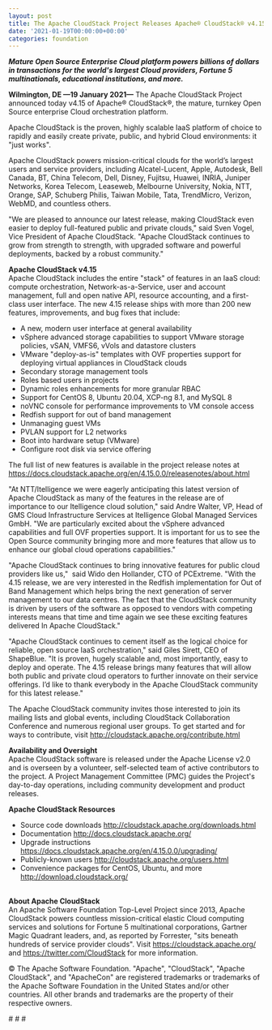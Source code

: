 ```yaml
---
layout: post
title: The Apache CloudStack Project Releases Apache® CloudStack® v4.15
date: '2021-01-19T00:00:00+00:00'
categories: foundation
---
```

<p><b><i>Mature Open Source Enterprise Cloud platform powers billions of dollars in transactions for the world's largest Cloud providers, Fortune 5 multinationals, educational institutions, and more.<br></i></b></p><p><b>Wilmington, DE —19 January 2021—</b> The Apache CloudStack Project announced today v4.15 of Apache® CloudStack®, the mature, turnkey Open Source enterprise Cloud orchestration platform.</p><p>Apache CloudStack is the proven, highly scalable IaaS platform of choice to rapidly and easily create private, public, and hybrid Cloud environments: it "just works".</p><p>Apache CloudStack powers mission-critical clouds for the world’s largest users and service providers, including Alcatel-Lucent, Apple, Autodesk, Bell Canada, BT, China Telecom, Dell, Disney, Fujitsu, Huawei, INRIA, Juniper Networks, Korea Telecom, Leaseweb, Melbourne University, Nokia, NTT, Orange, SAP, Schuberg Philis, Taiwan Mobile, Tata, TrendMicro, Verizon, WebMD, and countless others.</p><p>"We are pleased to announce our latest release, making CloudStack even easier to deploy full-featured public and private clouds," said Sven Vogel, Vice President of Apache CloudStack. "Apache CloudStack continues to grow from strength to strength, with upgraded software and powerful deployments, backed by a robust community."</p><p><b>Apache CloudStack v4.15<br></b>Apache CloudStack includes the entire "stack" of features in an IaaS cloud: compute orchestration, Network-as-a-Service, user and account management, full and open native API, resource accounting, and a first-class user interface. The new 4.15 release ships with more than 200 new features, improvements, and bug fixes that include:</p><ul><li>A new, modern user interface at general availability</li><li>vSphere advanced storage capabilities to support VMware storage policies, vSAN, VMFS6, vVols and datastore clusters</li><li>VMware "deploy-as-is" templates with OVF properties support for deploying virtual appliances in CloudStack clouds</li><li>Secondary storage management tools</li><li>Roles based users in projects</li><li>Dynamic roles enhancements for more granular RBAC</li><li>Support for CentOS 8, Ubuntu 20.04, XCP-ng 8.1, and MySQL 8</li><li>noVNC console for performance improvements to VM console access</li><li>Redfish support for out of band management</li><li>Unmanaging guest VMs</li><li>PVLAN support for L2 networks</li><li>Boot into hardware setup (VMware)</li><li>Configure root disk via service offering</li></ul><p>The full list of new features is available in the project release notes at <a href="https://docs.cloudstack.apache.org/en/4.15.0.0/releasenotes/about.html" target="_blank">https://docs.cloudstack.apache.org/en/4.15.0.0/releasenotes/about.html</a></p><p>"At NTT/Itelligence we were eagerly anticipating this latest version of Apache CloudStack as many of the features in the release are of importance to our Itelligence cloud solution," said Andre Walter, VP, Head of GMS Cloud Infrastructure Services at Itelligence Global Managed Services GmbH. "We are particularly excited about the vSphere advanced capabilities and full OVF properties support. It is important for us to see the Open Source community bringing more and more features that allow us to enhance our global cloud operations capabilities."</p><p>"Apache CloudStack continues to bring innovative features for public cloud providers like us,"&nbsp; said Wido den Hollander, CTO of PCExtreme. "With the 4.15 release, we are very interested in the Redfish implementation for Out of Band Management which helps bring the next generation of server management to our data centres. The fact that the CloudStack community is driven by users of the software as opposed to vendors with competing interests means that time and time again we see these exciting features delivered In Apache CloudStack."</p><p>"Apache CloudStack continues to cement itself as the logical choice for reliable, open source IaaS orchestration," said Giles Sirett, CEO of ShapeBlue. "It is proven, hugely scalable and, most importantly, easy to deploy and operate. The 4.15 release brings many features that will allow both public and private cloud operators to further innovate on their service offerings. I’d like to thank everybody in the Apache CloudStack community for this latest release."</p><p>The Apache CloudStack community invites those interested to join its mailing lists and global events, including CloudStack Collaboration Conference and numerous regional user groups. To get started and for ways to contribute, visit <a href="http://cloudstack.apache.org/contribute.html" target="_blank">http://cloudstack.apache.org/contribute.html</a></p><p><b>Availability and Oversight<br></b>Apache CloudStack software is released under the Apache License v2.0 and is overseen by a volunteer, self-selected team of active contributors to the project. A Project Management Committee (PMC) guides the Project's day-to-day operations, including community development and product releases.</p><p><b>Apache CloudStack Resources</b></p><ul><li>Source code downloads <a href="http://cloudstack.apache.org/downloads.html" target="_blank">http://cloudstack.apache.org/downloads.html</a></li><li>Documentation <a href="http://docs.cloudstack.apache.org/" target="_blank">http://docs.cloudstack.apache.org/</a></li><li>Upgrade instructions <a href="https://docs.cloudstack.apache.org/en/4.15.0.0/upgrading/" target="_blank">https://docs.cloudstack.apache.org/en/4.15.0.0/upgrading/</a></li><li>Publicly-known users <a href="http://cloudstack.apache.org/users.html" target="_blank">http://cloudstack.apache.org/users.html</a></li><li>Convenience packages for CentOS, Ubuntu, and more <a href="http://download.cloudstack.org/" target="_blank">http://download.cloudstack.org/</a><br><br></li></ul><p><b>About Apache CloudStack<br></b>An Apache Software Foundation Top-Level Project since 2013, Apache CloudStack powers countless mission-critical elastic Cloud computing services and solutions for Fortune 5 multinational corporations, Gartner Magic Quadrant leaders, and, as reported by Forrester, "sits beneath hundreds of service provider clouds". Visit <a href="https://cloudstack.apache.org/" target="_blank" style="background-color: rgb(255, 255, 255);">https://cloudstack.apache.org/</a> and <a href="https://twitter.com/CloudStack" target="_blank" style="background-color: rgb(255, 255, 255);">https://twitter.com/CloudStack</a> for more information.</p><p>© The Apache Software Foundation. "Apache", "CloudStack", "Apache CloudStack", and "ApacheCon" are registered trademarks or trademarks of the Apache Software Foundation in the United States and/or other countries. All other brands and trademarks are the property of their respective owners.</p><p># # #</p>
